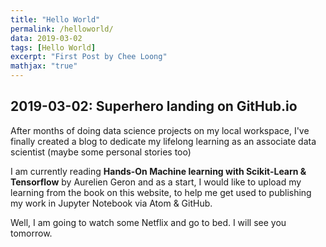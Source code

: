 ```yaml
---
title: "Hello World"
permalink: /helloworld/
data: 2019-03-02
tags: [Hello World]
excerpt: "First Post by Chee Loong"
mathjax: "true"
---
```


## 2019-03-02: Superhero landing on GitHub.io

After months of doing data science projects on my local workspace, I've finally created a blog to dedicate my lifelong learning as an associate data scientist (maybe some personal stories too)

I am currently reading **Hands-On Machine learning with Scikit-Learn & Tensorflow** by Aurelien Geron and as a start, I would like to upload my learning from the book on this website, to help me get used to publishing my work in Jupyter Notebook via Atom & GitHub.

Well, I am going to watch some Netflix and go to bed. I will see you tomorrow.
